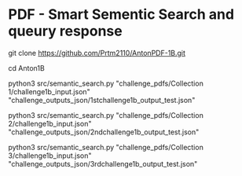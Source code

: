 # PDF - Smart Sementic Search and queury response 


git clone https://github.com/Prtm2110/AntonPDF-1B.git 

cd Anton1B 

python3 src/semantic_search.py "challenge_pdfs/Collection 1/challenge1b_input.json" "challenge_outputs_json/1stchallenge1b_output_test.json"

python3 src/semantic_search.py "challenge_pdfs/Collection 2/challenge1b_input.json" "challenge_outputs_json/2ndchallenge1b_output_test.json"

python3 src/semantic_search.py "challenge_pdfs/Collection 3/challenge1b_input.json" "challenge_outputs_json/3rdchallenge1b_output_test.json"


